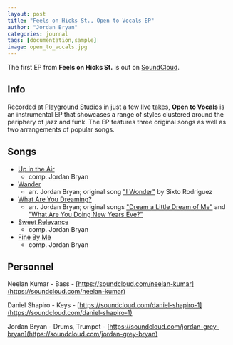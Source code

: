 ```yaml
---
layout: post
title: "Feels on Hicks St., Open to Vocals EP"
author: "Jordan Bryan"
categories: journal
tags: [documentation,sample]
image: open_to_vocals.jpg
---
```


The first EP from **Feels on Hicks St.** is out on [SoundCloud](https://soundcloud.com/jordan-grey-bryan/sets/open-to-vocals-ep).

## Info

Recorded at [Playground Studios](http://www.playgroundstudiosdurham.com) in just a few live takes, **Open to Vocals** is an instrumental EP that showcases a range of styles clustered around the periphery of jazz and funk. The EP features three original songs as well as two arrangements of popular songs.

## Songs

- [Up in the Air](https://soundcloud.com/jordan-grey-bryan/up-in-the-air?in=jordan-grey-bryan/sets/open-to-vocals-ep)
    - comp. Jordan Bryan
- [Wander](https://soundcloud.com/jordan-grey-bryan/wander-1?in=jordan-grey-bryan/sets/open-to-vocals-ep)
    - arr. Jordan Bryan; original song ["I Wonder"](https://www.youtube.com/watch?v=fMHdq4jm0oQ) by Sixto Rodriguez
- [What Are You Dreaming?](https://soundcloud.com/jordan-grey-bryan/what-are-you-dreaming-1?in=jordan-grey-bryan/sets/open-to-vocals-ep)
    - arr. Jordan Bryan; original songs ["Dream a Little Dream of Me"](https://www.youtube.com/watch?v=fJwjLYRPxJY) and ["What Are You Doing New Years Eve?"](https://www.youtube.com/watch?v=UFdfzNMV52Q)
- [Sweet Relevance](https://soundcloud.com/jordan-grey-bryan/sweet-relevance?in=jordan-grey-bryan/sets/open-to-vocals-ep)
    - comp. Jordan Bryan
- [Fine By Me](https://soundcloud.com/jordan-grey-bryan/fine-by-me-1?in=jordan-grey-bryan/sets/open-to-vocals-ep)
    - comp. Jordan Bryan

## Personnel

Neelan Kumar - Bass - [https://soundcloud.com/neelan-kumar](https://soundcloud.com/neelan-kumar)

Daniel Shapiro - Keys - [https://soundcloud.com/daniel-shapiro-1](https://soundcloud.com/daniel-shapiro-1)

Jordan Bryan - Drums, Trumpet - [https://soundcloud.com/jordan-grey-bryan](https://soundcloud.com/jordan-grey-bryan)

